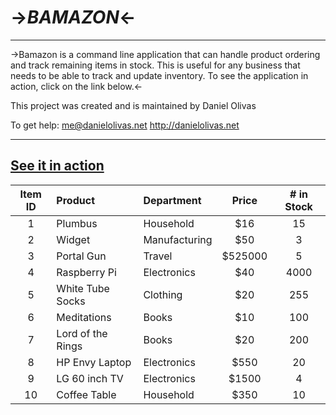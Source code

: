 # ->*BAMAZON*<-
---
->Bamazon is a command line application that can handle product ordering and track remaining items in stock.  This is useful for any business that needs to be able to track and update inventory.  To see the application in action, click on the link below.<-

This project was created and is maintained by Daniel Olivas

To get help: 
me@danielolivas.net
http://danielolivas.net


---
[See it in action](https://drive.google.com/file/d/1jWSw4Okq9TIqNhuo36aVn89HmyCer3cN/view?usp=sharing)
---

| Item ID |  Product           | Department    | Price   | # in Stock |
|:-------:|:------------------ |:------------- |:-------:|:----------:|
|  1      | Plumbus	       | Household     | $16     | 15         |
|  2      | Widget             | Manufacturing | $50     | 3          |
|  3      | Portal Gun         | Travel        | $525000 | 5          |
|  4      | Raspberry Pi       | Electronics   | $40     | 4000       |
|  5      | White Tube Socks   | Clothing      | $20     | 255        |
|  6      | Meditations        | Books         | $10     | 100        |
|  7      | Lord of the Rings  | Books         | $20     | 200        |
|  8      | HP Envy Laptop     | Electronics   | $550    | 20         |
|  9      | LG 60 inch TV      | Electronics   | $1500   | 4          |
|  10     | Coffee Table       | Household     | $350    | 10         |





